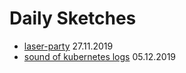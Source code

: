 # Daily Sketches

- [laser-party](./laser-party/) 27.11.2019
- [sound of kubernetes logs](./sound-of-logs) 05.12.2019

